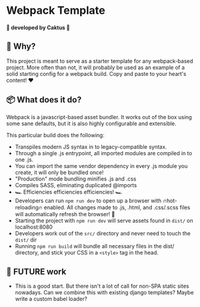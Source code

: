 # Webpack Template
#### 🌵 developed by Caktus 🌵

## 🧐 Why?
This project is meant to serve as a starter template for any webpack-based project. More often than not, it will probably be used as an example of a solid starting config for a webpack build. Copy and paste to your heart's content! ❤

## 📦 What does it do?
Webpack is a javascript-based asset bundler.
It works out of the box using some sane defaults, but it is also highly configurable and extensible.

This particular build does the following:
- Transpiles modern JS syntax in to legacy-compatible syntax.
- Through a single .js entrypoint, all imported modules are compiled in to one .js.
- You can import the same vendor dependency in every .js module you create, it will only be bundled once!
- "Production" mode bundling minifies .js and .css
- Compiles SASS, eliminating duplicated @imports
- 🏎 Efficiencies efficiencies efficiencies! 🏎
- Developers can run `npm run dev` to open up a browser with 🔥hot-reloading🔥 enabled. All changes made to .js, .html, and .css/.scss files will automatically refresh the browser! 🚀
- Starting the project with `npm run dev` will serve assets found in `dist/` on localhost:8080
- Developers work out of the `src/` directory and never need to touch the `dist/` dir
- Running `npm run build` will bundle all necessary files in the dist/ directory, and stick your CSS in a `<style>` tag in the head. 

## 🔮 FUTURE work
- This is a good start. But there isn't a lot of call for non-SPA static sites nowadays. Can we combine this with existing django templates? Maybe write a custom babel loader?
